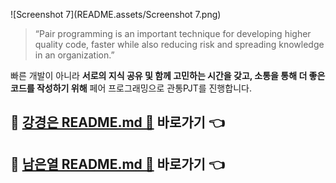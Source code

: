 ![Screenshot 7](README.assets/Screenshot 7.png)

> “Pair programming is an important technique for developing higher quality code, faster while also reducing risk and spreading knowledge in an organization.”

빠른 개발이 아니라 **서로의 지식 공유 및 함께 고민하는 시간을 갖고, 소통을 통해 더 좋은 코드를 작성하기 위해** 페어 프로그래밍으로 관통PJT를 진행합니다.



## 📌 <a href="https://lab.ssafy.com/ney9083/pjt07/-/blob/master/README-%EA%B0%95%EA%B2%BD%EC%9D%80.md">강경은 README.md 🔗</a> 바로가기 👈

## 📌 <a href="https://lab.ssafy.com/ney9083/pjt07/-/blob/master/README-%EB%82%A8%EC%9D%80%EC%97%B4.md">남은열 README.md 🔗</a> 바로가기 👈